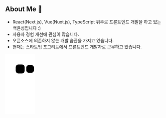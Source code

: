 ## About Me 👋
- React(Next.js), Vue(Nuxt.js), TypeScript 위주로 프론트엔드 개발을 하고 있는 백윤성입니다 :)
- 사용자 경험 개선에 관심이 많습니다.
- 오픈소스에 의존하지 않는 개발 습관을 가지고 있습니다.
- 현재는 스타트업 포그리트에서 프론트엔드 개발자로 근무하고 있습니다.


<a href="https://github.com/Platane/snk" target='_blank'>
  <img align="center" src="https://github.com/bysxx/bysxx/blob/output/github-contribution-grid-snake.svg" />
</a>

